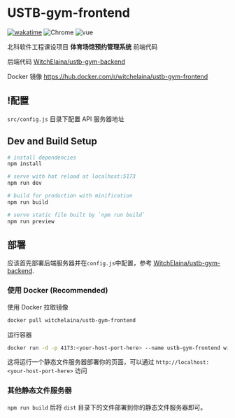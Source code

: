 # USTB-gym-frontend

[![wakatime](https://wakatime.com/badge/user/b2ca97db-bce2-4b9b-8588-23c0de16890a/project/335ba54a-435b-4a13-97c2-cc0a1103e456.svg)](https://wakatime.com/badge/user/b2ca97db-bce2-4b9b-8588-23c0de16890a/project/335ba54a-435b-4a13-97c2-cc0a1103e456)
![Chrome](https://img.shields.io/badge/Chrome%20114%2B-Pass-brightgreen?logo=googlechrome&logoColor=white)
![vue](https://img.shields.io/badge/Vue-3.3.2-inactive?logo=vuedotjs)

北科软件工程课设项目 **体育场馆预约管理系统** 前端代码

后端代码 [WitchElaina/ustb-gym-backend](https://github.com/WitchElaina/ustb-gym-backend)

Docker 镜像 https://hub.docker.com/r/witchelaina/ustb-gym-frontend

## !配置

`src/config.js` 目录下配置 API 服务器地址

## Dev and Build Setup

```bash
# install dependencies
npm install

# serve with hot reload at localhost:5173
npm run dev

# build for production with minification
npm run build

# serve static file built by `npm run build`
npm run preview
```

## 部署

应该首先部署后端服务器并在`config.js`中配置，参考 [WitchElaina/ustb-gym-backend](https://github.com/WitchElaina/ustb-gym-backend#%E9%83%A8%E7%BD%B2).

### 使用 Docker (Recommended)

使用 Docker 拉取镜像

```bash
docker pull witchelaina/ustb-gym-frontend
```

运行容器

```bash
docker run -d -p 4173:<your-host-port-here> --name ustb-gym-frontend witchelaina/ustb-gym-frontend
```

这将运行一个静态文件服务器部署你的页面，可以通过 `http://localhost:<your-host-port-here>` 访问

### 其他静态文件服务器

`npm run build` 后将 `dist` 目录下的文件部署到你的静态文件服务器即可。
